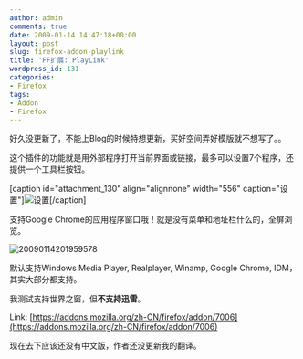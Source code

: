 ```yaml
---
author: admin
comments: true
date: 2009-01-14 14:47:18+00:00
layout: post
slug: firefox-addon-playlink
title: 'FF扩展: PlayLink'
wordpress_id: 131
categories:
- Firefox
tags:
- Addon
- Firefox
---
```


好久没更新了，不能上Blog的时候特想更新，买好空间弄好模版就不想写了。。

这个插件的功能就是用外部程序打开当前界面或链接，最多可以设置7个程序，还提供一个工具栏按钮。

[caption id="attachment_130" align="alignnone" width="556" caption="设置"]![设置](http://greenmoon55.com/wp-content/uploads/2009/01/20090114211547890.png)[/caption]

支持Google Chrome的应用程序窗口哦！就是没有菜单和地址栏什么的，全屏浏览。

![20090114201959578](http://greenmoon55.com/wp-content/uploads/2009/01/20090114201959578.png)

默认支持Windows Media Player, Realplayer, Winamp, Google Chrome, IDM，其实大部分都支持。

我测试支持世界之窗，但**不支持迅雷**。

Link: [https://addons.mozilla.org/zh-CN/firefox/addon/7006](https://addons.mozilla.org/zh-CN/firefox/addon/7006)

现在去下应该还没有中文版，作者还没更新我的翻译。
